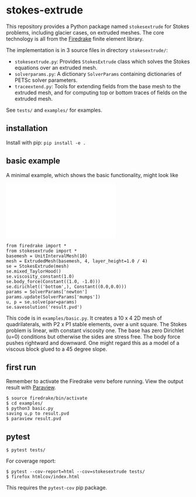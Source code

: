 # stokes-extrude

This repository provides a Python package named `stokesextrude` for Stokes problems, including glacier cases, on extruded meshes.  The core technology is all from the [Firedrake](https://www.firedrakeproject.org/) finite element library.

The implementation is in 3 source files in directory `stokesextrude/`:

  * `stokesextrude.py`: Provides `StokesExtrude` class which solves the Stokes equations over an extruded mesh.
  * `solverparams.py`: A dictionary `SolverParams` containing dictionaries of PETSc solver parameters.
  * `traceextend.py`: Tools for extending fields from the base mesh to the extruded mesh, and for computing top or bottom traces of fields on the extruded mesh.

See `tests/` and `examples/` for examples.

## installation

Install with pip: `pip install -e .`

## basic example

A minimal example, which shows the basic functionality, might look like

<div><embed src="examples/basic.py"></div>

<div><object data="examples/basic.py"></object></div>

    from firedrake import *
    from stokesextrude import *
    basemesh = UnitIntervalMesh(10)
    mesh = ExtrudedMesh(basemesh, 4, layer_height=1.0 / 4)
    se = StokesExtrude(mesh)
    se.mixed_TaylorHood()
    se.viscosity_constant(1.0)
    se.body_force(Constant((1.0, -1.0)))
    se.dirichlet(('bottom',), Constant((0.0,0.0)))
    params = SolverParams['newton']
    params.update(SolverParams['mumps'])
    u, p = se.solve(par=params)
    se.savesolution('result.pvd')

This code is in `examples/basic.py`.  It creates a 10 x 4 2D mesh of quadrilaterals, with P2 x P1 stable elements, over a unit square.  The Stokes problem is linear, with constant viscosity one.  The base has zero Dirichlet (u=0) conditions but otherwise the sides are stress free.  The body force pushes rightward and downward.  One might regard this as a model of a viscous block glued to a 45 degree slope.

## first run

Remember to activate the Firedrake venv before running.  View the output result with [Paraview](https://www.paraview.org/).

    $ source firedrake/bin/activate
    $ cd examples/
    $ python3 basic.py
    saving u,p to result.pvd
    $ paraview result.pvd

## pytest

    $ pytest tests/

For coverage report:

    $ pytest --cov-report=html --cov=stokesextrude tests/
    $ firefox htmlcov/index.html

This requires the `pytest-cov` pip package.
